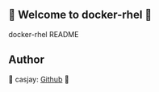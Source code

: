 ## 👋 Welcome to docker-rhel 🚀  

docker-rhel README  
  
  
## Author  

🤖 casjay: [Github](https://github.com/casjay) 🤖  
